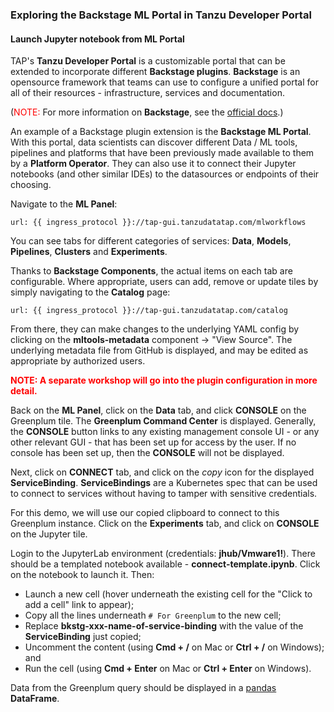 ### Exploring the Backstage ML Portal in Tanzu Developer Portal

#### Launch Jupyter notebook from ML Portal
TAP's **Tanzu Developer Portal** is a customizable portal that can be extended to incorporate different **Backstage plugins**.
**Backstage** is an opensource framework that teams can use to configure a unified portal for all of their resources - 
infrastructure, services and documentation.

(<font color="red">NOTE:</font> For more information on **Backstage**, see the <a href="https://backstage.io/docs/overview/what-is-backstage" target="_blank">official docs<a/>.)

An example of a Backstage plugin extension is the **Backstage ML Portal**.
With this portal, data scientists can discover different Data / ML tools, pipelines and platforms that have been previously made available to them 
by a **Platform Operator**.
They can also use it to connect their Jupyter notebooks (and other similar IDEs) to the datasources or endpoints of their choosing.

Navigate to the **ML Panel**:
```dashboard:open-url
url: {{ ingress_protocol }}://tap-gui.tanzudatatap.com/mlworkflows
```

You can see tabs for different categories of services: **Data**, **Models**, **Pipelines**, **Clusters** and **Experiments**.

Thanks to **Backstage Components**, the actual items on each tab are configurable.
Where appropriate, users can add, remove or update tiles by simply navigating to the **Catalog** page:
```dashboard:open-url
url: {{ ingress_protocol }}://tap-gui.tanzudatatap.com/catalog
```

From there, they can make changes to the underlying YAML config by clicking on the **mltools-metadata** component -> "View Source".
The underlying metadata file from GitHub is displayed, and may be edited as appropriate by authorized users.

<font color="red"><b>NOTE: A separate workshop will go into the plugin configuration in more detail.</b></font>

Back on the **ML Panel**, click on the **Data** tab, and click **CONSOLE** on the Greenplum tile. 
The **Greenplum Command Center** is displayed.
Generally, the **CONSOLE** button links to any existing management console UI - or any other relevant GUI - that has been set up for access by the user.
If no console has been set up, then the **CONSOLE** will not be displayed.

Next, click on **CONNECT** tab, and click on the _copy_ icon for the displayed **ServiceBinding**.
**ServiceBindings** are a Kubernetes spec that can be used to connect to services without having to tamper with sensitive credentials.

For this demo, we will use our copied clipboard to connect to this Greenplum instance.
Click on the **Experiments** tab, and click on **CONSOLE** on the Jupyter tile.

Login to the JupyterLab environment (credentials: **jhub/Vmware1!**).
There should be a templated notebook available - **connect-template.ipynb**.
Click on the notebook to launch it.
Then:
* Launch a new cell (hover underneath the existing cell for the "Click to add a cell" link to appear);
* Copy all the lines underneath `# For Greenplum` to the new cell;
* Replace **bkstg-xxx-name-of-service-binding** with the value of the **ServiceBinding** just copied;
* Uncomment the content (using **Cmd + /** on Mac or **Ctrl + /** on Windows); and 
* Run the cell (using **Cmd + Enter** on Mac or **Ctrl + Enter** on Windows). 

Data from the Greenplum query should be displayed in a <a href="https://pandas.pydata.org/" target="_blank">pandas</a> **DataFrame**.